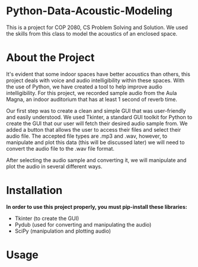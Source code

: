 # Python-Data-Acoustic-Modeling
This is a project for COP 2080, CS Problem Solving and Solution. We used the skills from this class to model the acoustics of an enclosed space.

# About the Project
It's evident that some indoor spaces have better acoustics than others, this project deals with voice and audio intelligibility within these spaces. With the use of
Python, we have created a tool to help improve audio intelligibility. For this project, we recorded sample audio from the Aula Magna, an indoor auditorium that has at
least 1 second of reverb time.

Our first step was to create a clean and simple GUI that was user-friendly and easily understood. We used Tkinter, a standard GUI toolkit for Python to create the GUI
that our user will fetch their desired audio sample from. We added a button that allows the user to access their files and select their audio file. The accepted file
types are .mp3 and .wav, however, to manipulate and plot this data (this will be discussed later) we will need to convert the audio file to the .wav file format.

After selecting the audio sample and converting it, we will manipulate and plot the audio in several different ways.

# Installation
**In order to use this project properly, you must pip-install these libraries:**
  - Tkinter (to create the GUI)
  - Pydub (used for converting and manipulating the audio)
  - SciPy (manipulation and plotting audio)

# Usage
